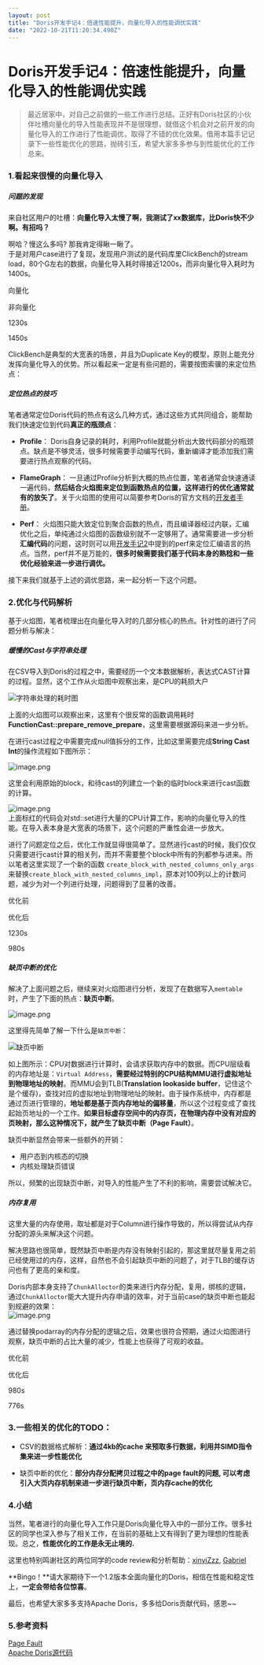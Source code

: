 ```yaml
---
layout: post
title: "Doris开发手记4：倍速性能提升，向量化导入的性能调优实践"
date: "2022-10-21T11:20:34.490Z"
---
```

Doris开发手记4：倍速性能提升，向量化导入的性能调优实践
==============================

> 最近居家中，对自己之前做的一些工作进行总结。正好有Doris社区的小伙伴吐槽向量化的导入性能表现并不是很理想，就借这个机会对之前开发的向量化导入的工作进行了性能调优，取得了不错的优化效果。借用本篇手记记录下一些性能优化的思路，抛砖引玉，希望大家多多参与到性能优化的工作总来。

### 1.看起来很慢的向量化导入

##### 问题的发现

来自社区用户的吐槽：**向量化导入太慢了啊，我测试了xx数据库，比Doris快不少啊。有招吗？**

啊哈？慢这么多吗? 那我肯定得瞅一瞅了。  
于是对用户case进行了复现，发现用户测试的是代码库里ClickBench的stream load，80个G左右的数据，向量化导入耗时得接近1200s，而非向量化导入耗时为1400s。

向量化

非向量化

1230s

1450s

ClickBench是典型的大宽表的场景，并且为Duplicate Key的模型，原则上能充分发挥向量化导入的优势。所以看起来一定是有些问题的，需要按图索骥的来定位热点：

##### 定位热点的技巧

笔者通常定位Doris代码的热点有这么几种方式，通过这些方式共同组合，能帮助我们快速定位到代码**真正的瓶颈点**：

*   **Profile**： Doris自身记录的耗时，利用Profile就能分析出大致代码部分的瓶颈点。缺点是不够灵活，很多时候需要手动编写代码，重新编译才能添加我们需要进行热点观察的代码。
    
*   **FlameGraph**： 一旦通过Profile分析到大概的热点位置，笔者通常会快速通读一遍代码，**然后结合火焰图来定位到函数热点的位置，这样进行的优化通常就有的放矢了**。关于火焰图的使用可以简要参考Doris的官方文档的[开发者手册](https://doris.apache.org/zh-CN/community/developer-guide/debug-tool)。
    
*   **Perf**： 火焰图只能大致定位到聚合函数的热点，而且编译器经过内联，汇编优化之后，单纯通过火焰图的函数级别就不一定够用了。通常需要进一步分析**汇编代码**的问题，这时则可以用[开发手记2](https://www.cnblogs.com/happenlee/p/14990049.html)中提到的perf来定位汇编语言的热点。当然，perf并不是万能的，**很多时候需要我们基于代码本身的熟稔和一些优化经验来进一步进行调优。**
    

接下来我们就基于上述的调优思路，来一起分析一下这个问题。

### 2.优化与代码解析

基于火焰图，笔者梳理出在向量化导入时的几部分核心的热点。针对性的进行了问题分析与解决：

##### 缓慢的Cast与字符串处理

在CSV导入到Doris的过程之中，需要经历一个文本数据解析，表达式CAST计算的过程。显然，这个工作从火焰图中观察出来，是CPU的耗损大户

![字符串处理的耗时图](https://upload-images.jianshu.io/upload_images/8552201-6d3507fb58c68505.png?imageMogr2/auto-orient/strip%7CimageView2/2/w/1240)

上面的火焰图可以观察出来，这里有个很反常的函数调用耗时**FunctionCast::prepare\_remove\_prepare**，这里需要根据源码来进一步分析。

在进行cast过程之中需要完成null值拆分的工作，比如这里需要完成**String Cast Int**的操作流程如下图所示：

![image.png](https://upload-images.jianshu.io/upload_images/8552201-648f8ca107e79c2d.png?imageMogr2/auto-orient/strip%7CimageView2/2/w/1240)

这里会利用原始的block，和待cast的列建立一个新的临时block来进行cast函数的计算。

![image.png](https://upload-images.jianshu.io/upload_images/8552201-6724a89495c1d696.png?imageMogr2/auto-orient/strip%7CimageView2/2/w/1240)  
上面标红的代码会对std::set进行大量的CPU计算工作，影响的向量化导入的性能。在导入表本身是大宽表的场景下，这个问题的严重性会进一步放大。

进行了问题定位之后，优化工作就显得很简单了。显然进行cast的时候，我们仅仅只需要进行cast计算的相关列，而并不需要整个block中所有的列都参与进来。所以笔者这里实现了一个新的函数 `create_block_with_nested_columns_only_args`来替换`create_block_with_nested_columns_impl`，原本对100列以上的计数问题，减少为对一个列进行处理，问题得到了显著的改善。

优化前

优化后

1230s

980s

##### 缺页中断的优化

解决了上面问题之后，继续来对火焰图进行分析，发现了在数据写入`memtable`时，产生了下面的热点：**缺页中断**。

![image.png](https://upload-images.jianshu.io/upload_images/8552201-48d3e48e58941ed4.png?imageMogr2/auto-orient/strip%7CimageView2/2/w/1240)

这里得先简单了解一下什么是`缺页中断`：

![缺页中断](https://upload-images.jianshu.io/upload_images/8552201-6b81b222c162ea3b.png?imageMogr2/auto-orient/strip%7CimageView2/2/w/1240)

如上图所示：CPU对数据进行计算时，会请求获取内存中的数据。而CPU层级看的内存地址是：`Virtual Address`，**需要经过特别的CPU结构MMU进行虚拟地址到物理地址的映射**。而MMU会到TLB(**Translation lookaside buffer**，记住这个是个缓存)，查找对应的虚拟地址到物理地址的映射。由于操作系统中，内存都是通过页进行管理的，**地址都是基于页内存地址的偏移量**，所以这个过程变成了查找起始页地址的一个工作。**如果目标虚存空间中的内存页，在物理内存中没有对应的页映射，那么这种情况下，就产生了缺页中断（Page Fault）**。

缺页中断显然会带来一些额外的开销：

*   用户态到内核态的切换
*   内核处理缺页错误

所以，频繁的出现缺页中断，对导入的性能产生了不利的影响，需要尝试解决它。

##### 内存复用

这里大量的内存使用，取址都是对于Column进行操作导致的，所以得尝试从内存分配的源头来解决这个问题。

解决思路也很简单，既然缺页中断是内存没有映射引起的，那这里就尽量复用之前已经使用过的内存，这样，自然也不会引起缺页中断的问题了，对于TLB的缓存访问也有了更高的亲和度。

Doris内部本身支持了`ChunkAlloctor`的类来进行内存分配，复用，绑核的逻辑，通过`ChunkAlloctor`能大大提升内存申请的效率，对于当前case的缺页中断也能起到规避的效果：  
![image.png](https://upload-images.jianshu.io/upload_images/8552201-b8c8b5dcc39c8cd8.png?imageMogr2/auto-orient/strip%7CimageView2/2/w/1240)

通过替换podarray的内存分配的逻辑之后，效果也很符合预期，通过火焰图进行观察，缺页中断的占比大量的减少，性能上也获得了可观的收益。

优化前

优化后

980s

776s

### 3.一些相关的优化的TODO：

*   CSV的数据格式解析：**通过4kb的cache 来预取多行数据，利用并SIMD指令集来进一步性能优化**
    
*   缺页中断的优化：**部分内存分配拷贝过程之中的page fault的问题, 可以考虑引入大页内存机制来进一步进行缺页中断，页内存cache的优化**
    

### 4.小结

当然，笔者进行的向量化导入工作只是Doris向量化导入中的一部分工作。很多社区的同学也深入参与了相关工作，在当前的基础上又有得到了更为理想的性能表现。总之，**性能优化的工作是永无止境的.**

这里也特别鸣谢社区的两位同学的code review和分析帮助：[xinyiZzz](https://github.com/xinyiZzz), [Gabriel](https://github.com/Gabriel)

**Bingo！**请大家期待下一个1.2版本全面向量化的Doris，相信在性能和稳定性上，**一定会带给各位惊喜**。

最后，也希望大家多多支持Apache Doris，多多给Doris贡献代码，感恩~~

### 5.参考资料

[Page Fault](https://en.wikipedia.org/wiki/Page_fault)  
[Apache Doris源代码](https://github.com/apache/incubator-doris)